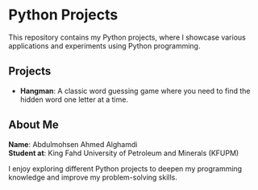 # Python Projects

This repository contains my Python projects, where I showcase various applications and experiments using Python programming.

## Projects
- **Hangman**: A classic word guessing game where you need to find the hidden word one letter at a time.

## About Me
**Name**: Abdulmohsen Ahmed Alghamdi  
**Student at**: King Fahd University of Petroleum and Minerals (KFUPM)

I enjoy exploring different Python projects to deepen my programming knowledge and improve my problem-solving skills.
